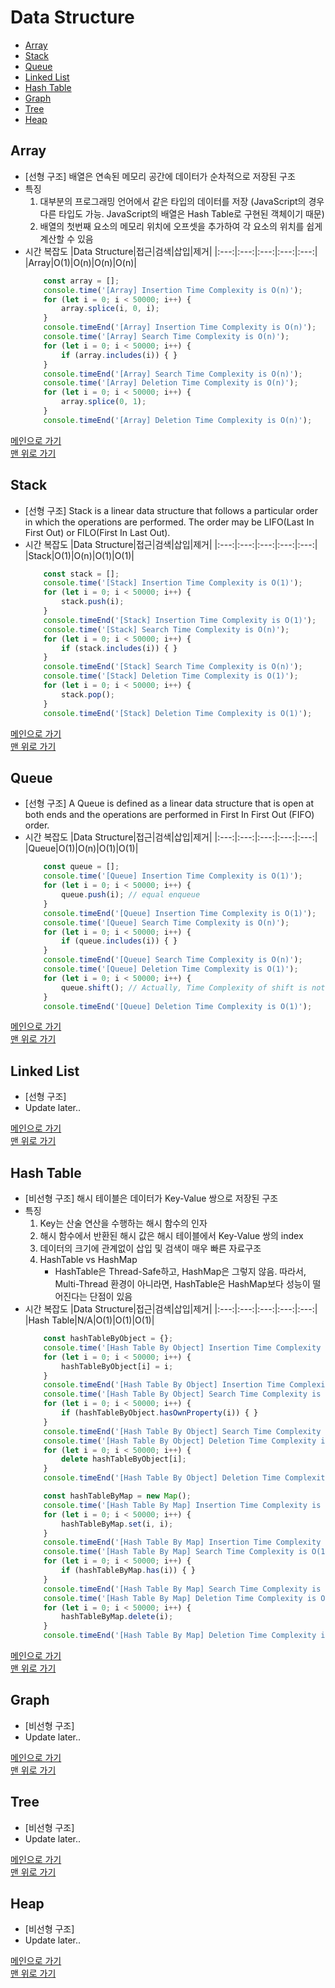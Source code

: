 # Data Structure

* [Array](#array)
* [Stack](#stack)
* [Queue](#queue)
* [Linked List](#linked-list)
* [Hash Table](#hash-table)
* [Graph](#graph)
* [Tree](#tree)
* [Heap](#heap)

## Array
- [선형 구조] 배열은 연속된 메모리 공간에 데이터가 순차적으로 저장된 구조
- 특징
    1. 대부분의 프로그래밍 언어에서 같은 타입의 데이터를 저장 (JavaScript의 경우 다른 타입도 가능. JavaScript의 배열은 Hash Table로 구현된 객체이기 때문)
    1. 배열의 첫번째 요소의 메모리 위치에 오프셋을 추가하여 각 요소의 위치를 쉽게 계산할 수 있음
- 시간 복잡도
    |Data Structure|접근|검색|삽입|제거|
    |:---:|:---:|:---:|:---:|:---:|
    |Array|O(1)|O(n)|O(n)|O(n)|
    ```javascript
        const array = [];
        console.time('[Array] Insertion Time Complexity is O(n)');
        for (let i = 0; i < 50000; i++) {
            array.splice(i, 0, i);
        }
        console.timeEnd('[Array] Insertion Time Complexity is O(n)');
        console.time('[Array] Search Time Complexity is O(n)');
        for (let i = 0; i < 50000; i++) {
            if (array.includes(i)) { }
        }
        console.timeEnd('[Array] Search Time Complexity is O(n)');
        console.time('[Array] Deletion Time Complexity is O(n)');
        for (let i = 0; i < 50000; i++) {
            array.splice(0, 1);
        }
        console.timeEnd('[Array] Deletion Time Complexity is O(n)');
    ```

[메인으로 가기](https://github.com/sekhyuni/computer-science)</br>
[맨 위로 가기](#data-structure)
## Stack
- [선형 구조] Stack is a linear data structure that follows a particular order in which the operations are performed. The order may be LIFO(Last In First Out) or FILO(First In Last Out).
- 시간 복잡도
    |Data Structure|접근|검색|삽입|제거|
    |:---:|:---:|:---:|:---:|:---:|
    |Stack|O(1)|O(n)|O(1)|O(1)|
    ```javascript
        const stack = [];
        console.time('[Stack] Insertion Time Complexity is O(1)');
        for (let i = 0; i < 50000; i++) {
            stack.push(i);
        }
        console.timeEnd('[Stack] Insertion Time Complexity is O(1)');
        console.time('[Stack] Search Time Complexity is O(n)');
        for (let i = 0; i < 50000; i++) {
            if (stack.includes(i)) { }
        }
        console.timeEnd('[Stack] Search Time Complexity is O(n)');
        console.time('[Stack] Deletion Time Complexity is O(1)');
        for (let i = 0; i < 50000; i++) {
            stack.pop();
        }
        console.timeEnd('[Stack] Deletion Time Complexity is O(1)');
    ```

[메인으로 가기](https://github.com/sekhyuni/computer-science)</br>
[맨 위로 가기](#data-structure)
## Queue
- [선형 구조] A Queue is defined as a linear data structure that is open at both ends and the operations are performed in First In First Out (FIFO) order.
- 시간 복잡도
    |Data Structure|접근|검색|삽입|제거|
    |:---:|:---:|:---:|:---:|:---:|
    |Queue|O(1)|O(n)|O(1)|O(1)|
    ```javascript
        const queue = [];
        console.time('[Queue] Insertion Time Complexity is O(1)');
        for (let i = 0; i < 50000; i++) {
            queue.push(i); // equal enqueue
        }
        console.timeEnd('[Queue] Insertion Time Complexity is O(1)');
        console.time('[Queue] Search Time Complexity is O(n)');
        for (let i = 0; i < 50000; i++) {
            if (queue.includes(i)) { }
        }
        console.timeEnd('[Queue] Search Time Complexity is O(n)');
        console.time('[Queue] Deletion Time Complexity is O(1)');
        for (let i = 0; i < 50000; i++) {
            queue.shift(); // Actually, Time Complexity of shift is not O(1), but O(n). However, Time Complexity: dequeue < shift < splice. So, sometimes using shift is no problem
        }
        console.timeEnd('[Queue] Deletion Time Complexity is O(1)');
    ```

[메인으로 가기](https://github.com/sekhyuni/computer-science)</br>
[맨 위로 가기](#data-structure)
## Linked List
- [선형 구조]
- Update later..

[메인으로 가기](https://github.com/sekhyuni/computer-science)</br>
[맨 위로 가기](#data-structure)
## Hash Table
- [비선형 구조] 해시 테이블은 데이터가 Key-Value 쌍으로 저장된 구조
- 특징
    1. Key는 산술 연산을 수행하는 해시 함수의 인자
    1. 해시 함수에서 반환된 해시 값은 해시 테이블에서 Key-Value 쌍의 index
    1. 데이터의 크기에 관계없이 삽입 및 검색이 매우 빠른 자료구조
    1. HashTable vs HashMap
        - HashTable은 Thread-Safe하고, HashMap은 그렇지 않음. 따라서, Multi-Thread 환경이 아니라면, HashTable은 HashMap보다 성능이 떨어진다는 단점이 있음
- 시간 복잡도
    |Data Structure|접근|검색|삽입|제거|
    |:---:|:---:|:---:|:---:|:---:|
    |Hash Table|N/A|O(1)|O(1)|O(1)|
    ```javascript
        const hashTableByObject = {};
        console.time('[Hash Table By Object] Insertion Time Complexity is O(1)');
        for (let i = 0; i < 50000; i++) {
            hashTableByObject[i] = i;
        }
        console.timeEnd('[Hash Table By Object] Insertion Time Complexity is O(1)');
        console.time('[Hash Table By Object] Search Time Complexity is O(1)');
        for (let i = 0; i < 50000; i++) {
            if (hashTableByObject.hasOwnProperty(i)) { }
        }
        console.timeEnd('[Hash Table By Object] Search Time Complexity is O(1)');
        console.time('[Hash Table By Object] Deletion Time Complexity is O(1)');
        for (let i = 0; i < 50000; i++) {
            delete hashTableByObject[i];
        }
        console.timeEnd('[Hash Table By Object] Deletion Time Complexity is O(1)');

        const hashTableByMap = new Map();
        console.time('[Hash Table By Map] Insertion Time Complexity is O(1)');
        for (let i = 0; i < 50000; i++) {
            hashTableByMap.set(i, i);
        }
        console.timeEnd('[Hash Table By Map] Insertion Time Complexity is O(1)');
        console.time('[Hash Table By Map] Search Time Complexity is O(1)');
        for (let i = 0; i < 50000; i++) {
            if (hashTableByMap.has(i)) { }
        }
        console.timeEnd('[Hash Table By Map] Search Time Complexity is O(1)');
        console.time('[Hash Table By Map] Deletion Time Complexity is O(1)');
        for (let i = 0; i < 50000; i++) {
            hashTableByMap.delete(i);
        }
        console.timeEnd('[Hash Table By Map] Deletion Time Complexity is O(1)');
    ```

[메인으로 가기](https://github.com/sekhyuni/computer-science)</br>
[맨 위로 가기](#data-structure)
## Graph
- [비선형 구조]
- Update later..

[메인으로 가기](https://github.com/sekhyuni/computer-science)</br>
[맨 위로 가기](#data-structure)
## Tree
- [비선형 구조]
- Update later..

[메인으로 가기](https://github.com/sekhyuni/computer-science)</br>
[맨 위로 가기](#data-structure)
## Heap
- [비선형 구조]
- Update later..

[메인으로 가기](https://github.com/sekhyuni/computer-science)</br>
[맨 위로 가기](#data-structure)